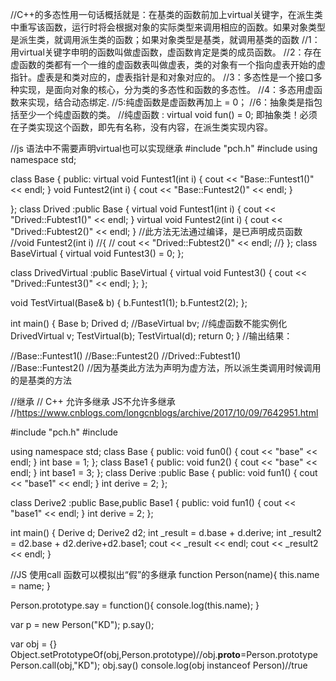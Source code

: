 
//C++的多态性用一句话概括就是：在基类的函数前加上virtual关键字，在派生类中重写该函数，运行时将会根据对象的实际类型来调用相应的函数。如果对象类型是派生类，就调用派生类的函数；如果对象类型是基类，就调用基类的函数
//1：用virtual关键字申明的函数叫做虚函数，虚函数肯定是类的成员函数。
//2：存在虚函数的类都有一个一维的虚函数表叫做虚表，类的对象有一个指向虚表开始的虚指针。虚表是和类对应的，虚表指针是和对象对应的。
//3：多态性是一个接口多种实现，是面向对象的核心，分为类的多态性和函数的多态性。
//4：多态用虚函数来实现，结合动态绑定.
//5:纯虚函数是虚函数再加上 = 0；
//6：抽象类是指包括至少一个纯虚函数的类。
//纯虚函数 : virtual void fun() = 0; 即抽象类！必须在子类实现这个函数，即先有名称，没有内容，在派生类实现内容。


//js 语法中不需要声明virtual也可以实现继承
#include "pch.h"
#include <iostream>
using namespace std;

class Base
{
public:
	virtual void Funtest1(int i)
	{
		cout << "Base::Funtest1()" << endl;
	}
	void Funtest2(int i)
	{
		cout << "Base::Funtest2()" << endl;
	}

};
class Drived :public Base
{
	virtual void Funtest1(int i)
	{
		cout << "Drived::Fubtest1()" << endl;
	}
	virtual void Funtest2(int i)
	{
		cout << "Drived::Fubtest2()" << endl;
	}
	//此方法无法通过编译，是已声明成员函数
	//void Funtest2(int i)
	//{
	//	cout << "Drived::Fubtest2()" << endl;
	//}
};
class BaseVirtual
{
	virtual void Funtest3() = 0;
};

class DrivedVirtual :public BaseVirtual
{
	virtual void Funtest3()
	{
		cout << "Drived::Funtest3()" << endl;
	};
};

void TestVirtual(Base& b)
{
	b.Funtest1(1);
	b.Funtest2(2);
};

int main()
{
	Base b;
	Drived d;
	//BaseVirtual bv;	//纯虚函数不能实例化
	DrivedVirtual v;
	TestVirtual(b);
	TestVirtual(d);
	return 0;
}
//输出结果：

//Base::Funtest1()
//Base::Funtest2()
//Drived::Fubtest1()  
//Base::Funtest2()		//因为基类此方法为声明为虚方法，所以派生类调用时候调用的是基类的方法

//继承
//  C++ 允许多继承  JS不允许多继承
//https://www.cnblogs.com/longcnblogs/archive/2017/10/09/7642951.html

#include "pch.h"
#include <iostream>

using namespace std;
class Base
{
public:
	void fun0() { cout << "base" << endl; }
	int base = 1;
};
class Base1
{
public:
	void fun2() { cout << "base" << endl; }
	int base1 = 3;
};
class Derive :public Base
{
public:
	void fun1() { cout << "base1" << endl; }
	int derive = 2;
};

class Derive2 :public Base,public Base1
{
public:
	void fun1() { cout << "base1" << endl; }
	int derive = 2;
};

int main()
{
	Derive d;
	Derive2 d2;
	int _result = d.base + d.derive;
	int _result2 = d2.base + d2.derive+d2.base1;
	cout << _result << endl;
	cout << _result2 << endl;
}

//JS 使用call 函数可以模拟出“假”的多继承
function Person(name){
	this.name = name;
}
 
Person.prototype.say = function(){
	console.log(this.name);
}
 
var p = new Person("KD");
p.say();
 
var obj = {}
Object.setPrototypeOf(obj,Person.prototype)//obj.__proto__=Person.prototype
Person.call(obj,"KD");
obj.say()
console.log(obj instanceof Person)//true

